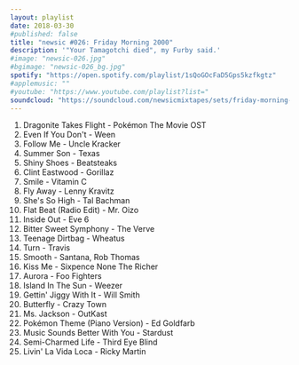```yaml
---
layout: playlist
date: 2018-03-30
#published: false
title: "newsic #026: Friday Morning 2000"
description: '"Your Tamagotchi died", my Furby said.'
#image: "newsic-026.jpg"
#bgimage: "newsic-026_bg.jpg"
spotify: "https://open.spotify.com/playlist/1sQoGOcFaD5Gps5kzfkgtz"
#applemusic: ""
#youtube: "https://www.youtube.com/playlist?list="
soundcloud: "https://soundcloud.com/newsicmixtapes/sets/friday-morning-2000-newsic-026"
---
```


<ol>
  <li>Dragonite Takes Flight - Pokémon The Movie OST</li>
  <li>Even If You Don't - Ween</li>
  <li>Follow Me - Uncle Kracker</li>
  <li>Summer Son - Texas</li>
  <li>Shiny Shoes - Beatsteaks</li>
  <li>Clint Eastwood - Gorillaz</li>
  <li>Smile - Vitamin C</li>
  <li>Fly Away - Lenny Kravitz</li>
  <li>She's So High - Tal Bachman</li>
  <li>Flat Beat (Radio Edit) - Mr. Oizo</li>
  <li>Inside Out - Eve 6</li>
  <li>Bitter Sweet Symphony - The Verve</li>
  <li>Teenage Dirtbag - Wheatus</li>
  <li>Turn - Travis</li>
  <li>Smooth - Santana, Rob Thomas</li>
  <li>Kiss Me - Sixpence None The Richer</li>
  <li>Aurora - Foo Fighters</li>
  <li>Island In The Sun - Weezer</li>
  <li>Gettin' Jiggy With It - Will Smith</li>
  <li>Butterfly - Crazy Town</li>
  <li>Ms. Jackson - OutKast</li>
  <li>Pokémon Theme (Piano Version) - Ed Goldfarb</li>
  <li>Music Sounds Better With You - Stardust</li>
  <li>Semi-Charmed Life - Third Eye Blind</li>
  <li>Livin' La Vida Loca - Ricky Martin</li>
</ol>